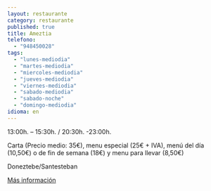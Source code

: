 ```yaml
---
layout: restaurante
category: restaurante
published: true
title: Ameztia
telefono:
  - "948450028"
tags:
  - "lunes-mediodia"
  - "martes-mediodia"
  - "miercoles-mediodia"
  - "jueves-mediodia"
  - "viernes-mediodia"
  - "sabado-mediodia"
  - "sabado-noche"
  - "domingo-mediodia"
idioma: en
---
```


13:00h. – 15:30h. / 20:30h. -23:00h.

Carta (Precio medio: 35€), menu especial (25€ + IVA), menú del día (10,50€) o de fin de semana (18€) y menu para llevar (8,50€)

Doneztebe/Santesteban

[Más información](http://www.consorciobertiz.org/consorcio/dondecomer/restaurantes/doneztebesantesteban/restaurante-ameztia.html)
